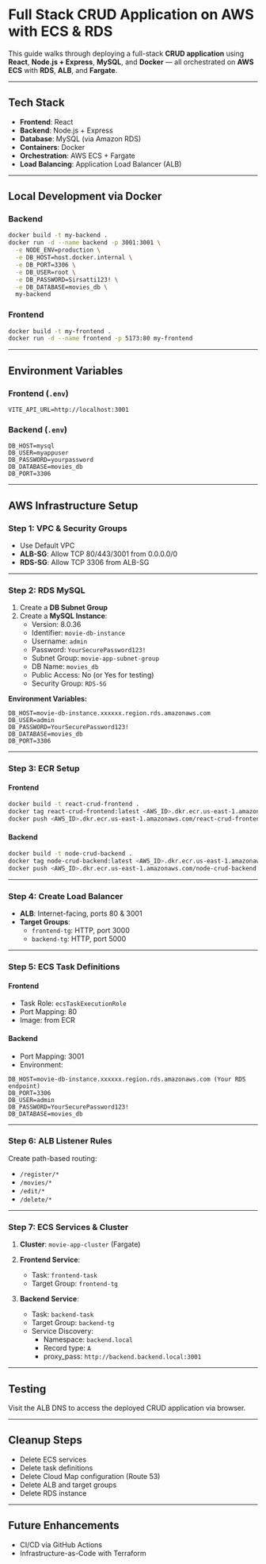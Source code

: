 # Full Stack CRUD Application on AWS with ECS & RDS

This guide walks through deploying a full-stack **CRUD application** using **React**, **Node.js + Express**, **MySQL**, and **Docker** — all orchestrated on **AWS ECS** with **RDS**, **ALB**, and **Fargate**.

---

## Tech Stack

- **Frontend**: React
- **Backend**: Node.js + Express
- **Database**: MySQL (via Amazon RDS)
- **Containers**: Docker
- **Orchestration**: AWS ECS + Fargate
- **Load Balancing**: Application Load Balancer (ALB)

---

## Local Development via Docker

### Backend
```bash
docker build -t my-backend .
docker run -d --name backend -p 3001:3001 \
  -e NODE_ENV=production \
  -e DB_HOST=host.docker.internal \
  -e DB_PORT=3306 \
  -e DB_USER=root \
  -e DB_PASSWORD=Sirsatti123! \
  -e DB_DATABASE=movies_db \
  my-backend
```

### Frontend
```bash
docker build -t my-frontend .
docker run -d --name frontend -p 5173:80 my-frontend
```

---

## Environment Variables

### Frontend (`.env`)
```env
VITE_API_URL=http://localhost:3001
```

### Backend (`.env`)
```env
DB_HOST=mysql
DB_USER=myappuser
DB_PASSWORD=yourpassword
DB_DATABASE=movies_db
DB_PORT=3306
```

---

## AWS Infrastructure Setup

### Step 1: VPC & Security Groups
- Use Default VPC
- **ALB-SG**: Allow TCP 80/443/3001 from 0.0.0.0/0
- **RDS-SG**: Allow TCP 3306 from ALB-SG

---

### Step 2: RDS MySQL

1. Create a **DB Subnet Group**
2. Create a **MySQL Instance**:
   - Version: 8.0.36
   - Identifier: `movie-db-instance`
   - Username: `admin`
   - Password: `YourSecurePassword123!`
   - Subnet Group: `movie-app-subnet-group`
   - DB Name: `movies_db`
   - Public Access: No (or Yes for testing)
   - Security Group: `RDS-SG`

**Environment Variables:**
```env
DB_HOST=movie-db-instance.xxxxxx.region.rds.amazonaws.com
DB_USER=admin
DB_PASSWORD=YourSecurePassword123!
DB_DATABASE=movies_db
DB_PORT=3306
```

---

### Step 3: ECR Setup

#### Frontend
```bash
docker build -t react-crud-frontend .
docker tag react-crud-frontend:latest <AWS_ID>.dkr.ecr.us-east-1.amazonaws.com/react-crud-frontend:latest
docker push <AWS_ID>.dkr.ecr.us-east-1.amazonaws.com/react-crud-frontend:latest
```

#### Backend
```bash
docker build -t node-crud-backend .
docker tag node-crud-backend:latest <AWS_ID>.dkr.ecr.us-east-1.amazonaws.com/node-crud-backend:latest
docker push <AWS_ID>.dkr.ecr.us-east-1.amazonaws.com/node-crud-backend:latest
```

---

### Step 4: Create Load Balancer

- **ALB**: Internet-facing, ports 80 & 3001
- **Target Groups**:
  - `frontend-tg`: HTTP, port 3000
  - `backend-tg`: HTTP, port 5000

---

### Step 5: ECS Task Definitions

#### Frontend
- Task Role: `ecsTaskExecutionRole`
- Port Mapping: 80
- Image: from ECR

#### Backend
- Port Mapping: 3001
- Environment:
```env
DB_HOST=movie-db-instance.xxxxxx.region.rds.amazonaws.com (Your RDS endpoint)
DB_PORT=3306
DB_USER=admin
DB_PASSWORD=YourSecurePassword123!
DB_DATABASE=movies_db
```

---

### Step 6: ALB Listener Rules

Create path-based routing:
- `/register/*`
- `/movies/*`
- `/edit/*`
- `/delete/*`

---

### Step 7: ECS Services & Cluster

1. **Cluster**: `movie-app-cluster` (Fargate)
2. **Frontend Service**:
   - Task: `frontend-task`
   - Target Group: `frontend-tg`

3. **Backend Service**:
   - Task: `backend-task`
   - Target Group: `backend-tg`
   - Service Discovery:
     - Namespace: `backend.local`
     - Record type: `A`
     - proxy_pass: `http://backend.backend.local:3001`

---

## Testing

Visit the ALB DNS to access the deployed CRUD application via browser.

---

## Cleanup Steps

- Delete ECS services
- Delete task definitions
- Delete Cloud Map configuration (Route 53)
- Delete ALB and target groups
- Delete RDS instance

---

## Future Enhancements

- CI/CD via GitHub Actions
- Infrastructure-as-Code with Terraform
